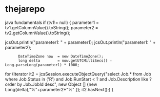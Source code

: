 # thejarepo
java fundamentals 
if (tv1!= null)
        { 
          parameter1 = tv1.getColumnValue().toString();
          parameter2 = tv2.getColumnValue().toString();
  
  jcsOut.println("parameter1: " + parameter1);
  jcsOut.println("parameter1: " + parameter2);
  
          DateTimeZone now  = new DateTimeZone();
          long delta        = now.getUTCMilliSecs() - Long.parseLong(parameter1) * 1000;
for (Iterator it2 = jcsSession.executeObjectQuery("select Job.* from Job where Job.Status in ('R') and Job.RunStart < ? and Job.Description like ? order by Job.JobId desc",  new Object [] {new Long(delta),"%"+parameter2+"%" }); it2.hasNext();) 
            {
